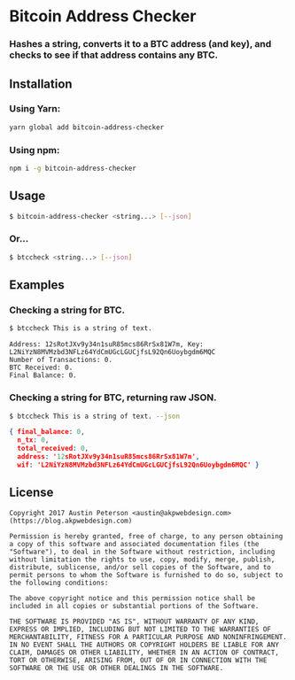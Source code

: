 # Bitcoin Address Checker

### Hashes a string, converts it to a BTC address (and key), and checks to see if that address contains any BTC.

## Installation
### Using Yarn:
```bash
yarn global add bitcoin-address-checker
```

### Using npm:
```bash
npm i -g bitcoin-address-checker
```

## Usage
```bash
$ bitcoin-address-checker <string...> [--json]
```

### Or...
```bash
$ btccheck <string...> [--json]
```

## Examples
### Checking a string for BTC.
```bash
$ btccheck This is a string of text.
```

```
Address: 12sRotJXv9y34n1suR85mcs86RrSx81W7m, Key: L2NiYzN8MVMzbd3NFLz64YdCmUGcLGUCjfsL92Qn6Uoybgdm6MQC  
Number of Transactions: 0.  
BTC Received: 0.  
Final Balance: 0.  
```

### Checking a string for BTC, returning raw JSON.
```bash
$ btccheck This is a string of text. --json
```
  
```json
{ final_balance: 0,  
  n_tx: 0,  
  total_received: 0,  
  address: '12sRotJXv9y34n1suR85mcs86RrSx81W7m',  
  wif: 'L2NiYzN8MVMzbd3NFLz64YdCmUGcLGUCjfsL92Qn6Uoybgdm6MQC' }  
```

## License
```
Copyright 2017 Austin Peterson <austin@akpwebdesign.com> (https://blog.akpwebdesign.com)

Permission is hereby granted, free of charge, to any person obtaining a copy of this software and associated documentation files (the "Software"), to deal in the Software without restriction, including without limitation the rights to use, copy, modify, merge, publish, distribute, sublicense, and/or sell copies of the Software, and to permit persons to whom the Software is furnished to do so, subject to the following conditions:

The above copyright notice and this permission notice shall be included in all copies or substantial portions of the Software.

THE SOFTWARE IS PROVIDED "AS IS", WITHOUT WARRANTY OF ANY KIND, EXPRESS OR IMPLIED, INCLUDING BUT NOT LIMITED TO THE WARRANTIES OF MERCHANTABILITY, FITNESS FOR A PARTICULAR PURPOSE AND NONINFRINGEMENT. IN NO EVENT SHALL THE AUTHORS OR COPYRIGHT HOLDERS BE LIABLE FOR ANY CLAIM, DAMAGES OR OTHER LIABILITY, WHETHER IN AN ACTION OF CONTRACT, TORT OR OTHERWISE, ARISING FROM, OUT OF OR IN CONNECTION WITH THE SOFTWARE OR THE USE OR OTHER DEALINGS IN THE SOFTWARE.
```